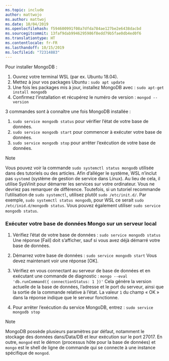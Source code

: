 ```yaml
---
ms.topic: include
author: mattwojo
ms.author: mattwoj
ms.date: 10/04/2019
ms.openlocfilehash: f594600991f08a7dfda784ae127be2e6438dacbd
ms.sourcegitcommit: 13faf9dab9946295986f8edd79b5fae0db4ed0f6
ms.translationtype: HT
ms.contentlocale: fr-FR
ms.lasthandoff: 10/15/2019
ms.locfileid: "72314883"
---
```

Pour installer MongoDB :

1. Ouvrez votre terminal WSL (par ex. Ubuntu 18.04).
2. Mettez à jour vos packages Ubuntu : `sudo apt update`
3. Une fois les packages mis à jour, installez MongoDB avec : `sudo apt-get install mongodb`
4. Confirmez l’installation et récupérez le numéro de version : `mongod --version`

3 commandes sont à connaître une fois MongoDB installée :

1. `sudo service mongodb status` pour vérifier l’état de votre base de données.
2. `sudo service mongodb start` pour commencer à exécuter votre base de données.
3. `sudo service mongodb stop` pour arrêter l’exécution de votre base de données.

> [!NOTE]
> Vous pouvez voir la commande `sudo systemctl status mongodb` utilisée dans des tutoriels ou des articles. Afin d’alléger le système, WSL n’inclut pas `systemd` (système de gestion de service dans Linux). Au lieu de cela, il utilise SysVinit pour démarrer les services sur votre ordinateur. Vous ne devriez pas remarquer de différence. Toutefois, si un tutoriel recommande l’utilisation de `sudo systemctl`, utilisez plutôt `sudo /etc/init.d/`. Par exemple, `sudo systemctl status mongodb`, pour WSL ce serait `sudo /etc/inid.d/mongodb status`. Vous pouvez également utiliser `sudo service mongodb status`.

### <a name="run-your-mongo-database-in-a-local-server"></a>Exécuter votre base de données Mongo sur un serveur local

1. Vérifiez l’état de votre base de données : `sudo service mongodb status` Une réponse [Fail] doit s’afficher, sauf si vous avez déjà démarré votre base de données.

2. Démarrez votre base de données : `sudo service mongodb start` Vous devez maintenant voir une réponse [OK].

3. Vérifiez en vous connectant au serveur de base de données et en exécutant une commande de diagnostic : `mongo --eval 'db.runCommand({ connectionStatus: 1 })'` Cela génère la version actuelle de la base de données, l’adresse et le port du serveur, ainsi que la sortie de la commande relative à l’état. La valeur `1` du champ « OK » dans la réponse indique que le serveur fonctionne.

4. Pour arrêter l’exécution du service MongoDB, entrez : `sudo service mongodb stop`

> [!NOTE]
> MongoDB possède plusieurs paramètres par défaut, notamment le stockage des données dans/Data/DB et leur exécution sur le port 27017. En outre, `mongod` est le démon (processus hôte pour la base de données) et `mongo` est le shell de ligne de commande qui se connecte à une instance spécifique de `mongod`.
